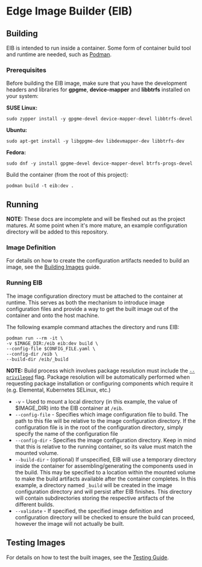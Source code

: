 # Edge Image Builder (EIB)

## Building

EIB is intended to run inside a container. Some form of container build tool and runtime are needed,
such as [Podman](https://podman.io/).

### Prerequisites
Before building the EIB image, make sure that you have the development headers and libraries for **gpgme**, **device-mapper** and **libbtrfs** installed on your system:

**SUSE Linux:**
```shell
sudo zypper install -y gpgme-devel device-mapper-devel libbtrfs-devel
```

**Ubuntu:** 
```shell
sudo apt-get install -y libgpgme-dev libdevmapper-dev libbtrfs-dev
```

**Fedora:**
```shell
sudo dnf -y install gpgme-devel device-mapper-devel btrfs-progs-devel
```

Build the container (from the root of this project):
```shell
podman build -t eib:dev .
```

## Running

**NOTE:** These docs are incomplete and will be fleshed out as the project matures. At some point when it's
more mature, an example configuration directory will be added to this repository.

### Image Definition

For details on how to create the configuration artifacts needed to build an image, see the
[Building Images](docs/building-images.md) guide.

### Running EIB

The image configuration directory must be attached to the container at runtime. This serves as both the mechanism
to introduce image configuration files and provide a way to get the built image out of the container and onto
the host machine. 

The following example command attaches the directory and runs EIB:
```shell
podman run --rm -it \
-v $IMAGE_DIR:/eib eib:dev build \
--config-file $CONFIG_FILE.yaml \
--config-dir /eib \
--build-dir /eib/_build
```

**NOTE:**
Build process which involves package resolution must include the [`--privileged`](https://docs.podman.io/en/latest/markdown/podman-run.1.html#privileged) flag.
Package resolution will be automatically performed when requesting package installation or configuring components which require it (e.g. Elemental, Kubernetes SELinux, etc.)

* `-v` - Used to mount a local directory (in this example, the value of $IMAGE_DIR) into the EIB container at `/eib`.
* `--config-file` - Specifies which image configuration file to build. The path to this file will be relative to
  the image configuration directory. If the configuration file is in the root of the configuration directory, simply 
  specify the name of the configuration file 
* `--config-dir` - Specifies the image configuration directory. Keep in mind that this is relative to the running
  container, so its value must match the mounted volume.
* `--build-dir` - (optional) If unspecified, EIB will use a temporary directory inside the container for
  assembling/generating the components used in the build. This may be specified to a location within the mounted
  volume to make the build artifacts available after the container completes. In this example, a directory named
  `_build` will be created in the image configuration directory and will persist after EIB finishes. This directory
  will contain subdirectories storing the respective artifacts of the different builds.
* `--validate` - If specified, the specified image definition and configuration directory will be checked to ensure
  the build can proceed, however the image will not actually be built.


## Testing Images

For details on how to test the built images, see the [Testing Guide](docs/testing-guide.md).
